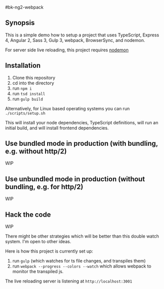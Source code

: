 #bk-ng2-webpack

## Synopsis

This is a simple demo how to setup a project that uses TypeScript, Express 4, Angular 2, Sass 3, Gulp 3, webpack, BrowserSync, and nodemon.

For server side live reloading, this project requires [nodemon](https://github.com/remy/nodemon)

## Installation
1. Clone this repository
2. cd into the directory
3. run `npm i`
4. run `tsd install`
5. run `gulp build`

Alternatively, for Linux based operating systems you can run `./scripts/setup.sh`

This will install your node dependencies, TypeScript definitions, will run an initial build, and will install frontend dependencies.

## Use bundled mode in production (with bundling, e.g. without http/2)
WIP

## Use unbundled mode in production (without bundling, e.g. for http/2)
WIP

## Hack the code

WIP

There might be other strategies which will be better than this double watch system.
I'm open to other ideas.

Here is how this project is currently set up:
1. run `gulp` (which watches for ts file changes, and transpiles them)
2. run `webpack --progress --colors --watch` which allows webpack to monitor the transpiled js.

The live reloading server is listening at `http://localhost:3001`
